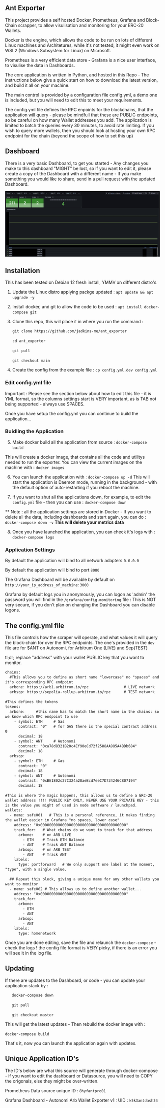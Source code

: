 ## Ant Exporter

This project provides a self hosted Docker, Prometheus, Grafana and Block-Chain scrapper, to allow visulisation and monitoring for your ERC-20 Wallets.

Docker is the engine, which allows the code to be run on lots of different Linux machines and Architetures, while it's not tested, it might even work on WSL2 (Windows Subsystem for Linux) on Microsoft.

Prometheus is a very efficient data store - Grafana is a nice user interface, to visulise the data in Dashboards.

The core application is written in Python, and hosted in this Repo - The instructions below give a quick start on how to download the latest version, and build it all on your machine.

The main control is provided by a configuration file config.yml, a demo one is included, but you will need to edit this to meet your requirements.

The config.yml file defines the RPC enpoints for the blockchains, that the application will query - please be mindfull that these are PUBLIC endpoints, so be careful on how many Wallet addresses you add.  The application is limited to batch the queries every 30 minutes, to avoid rate limiting.  If you wish to query more wallets, then you should look at hosting your own RPC endpoint for the chain (beyond the scope of how to set this up)

## Dashboard

There is a very basic Dashboard, to get you started - Any changes you make to this dashboard "MIGHT" be lost, so if you want to edit it, please create a copy of the Dashboard with a different name - If you make something you would like to share, send in a pull request with the updated Dashboard.

![screenshot](img/grafana1-k5k3antdash34.PNG)

## Installation

This has been tested on Debian 12 fresh install, YMMV on different distro's.

1) Update the Linux distro applying packge updated : `apt update && apt upgrade -y`

2) Install docker, and git to allow the code to be used : `apt install docker-compose git`

3) Clone this repo, this will place it in where you run the command :
   ```
   git clone https://github.com/jadkins-me/ant_exporter

   cd ant_exporter

   git pull

   git checkout main
   ```

4) Create the config from the example file : `cp config.yml.dev config.yml`

### Edit config.yml file

Important : Please see the section below about how to edit this file - it is YML format, so the columns settings start is VERY important, as is TAB not being supported - always use SPACES.

Once you have setup the config.yml you can continue to build the application...

### Buidling the Application

5) Make docker build all the application from source : `docker-compose build`

This will create a docker image, that contains all the code and utilitys needed to run the exporter.  You can view the current images on the machine with : `docker images`

6) You can launch the application with : `docker-compose up -d`  This will start the application is Daemon mode, running in the background - with the default option of auto-restarting if you reboot the machine.

7) If you want to shut all the applications down, for example, to edit the `config.yml` file - then you can use : `docker-compose down`

** Note : all the application settings are stored in Docker - If you want to delete all the data, including dashboards and start again, you can do : `docker-compose down -v`  **This will delete your metrics data**

8) Once you have launched the application, you can check it's logs with : `docker-compose logs`

### Application Settings

By default the application will bind to all network adapters `0.0.0.0`

By default the application will bind to port `8080`

The Grafana Dashboard will be available by default on `http://your_ip_address_of_machine:3000`

Grafana by default logs you in anonymously, you can logon as 'admin' the password you will find in the `/grafana/config.monitoring` file : This is NOT very secure, if you don't plan on changing the Dashboard you can disable logons.

## The config.yml file

This file controls how the scraper will operate, and what values it will query the block-chain for over the RPC endpoints.  The one's provided in the `dev` file are for $ANT on Autonomi, for Arbitrum One (LIVE) and Sep(TEST)

tl;dr; replace "address" with your wallet PUBLIC key that you want to monitor.

```
chains:
  #This allows you to define as short name "lowercase" no "spaces" and it's corresponding RPC endpoint
  arbone: https://arb1.arbitrum.io/rpc                # LIVE network
  arbsop: https://sepolia-rollup.arbitrum.io/rpc      # TEST network

#This defines the tokens
tokens:
  arbone:     #this name has to match the short name in the chains: so we know which RPC endpoint to use
    - symbol: ETH     # Gas
      contract: "0"   # for GAS there is the special contract address 0
      decimal: 18
    - symbol: ANT     # Autonomi
      contract: "0xa78d8321B20c4Ef90eCd72f2588AA985A4BDb684"
      decimal: 18 
  arbsop:
    - symbol: ETH     # Gas
      contract: "0"
      decimal: 18
    - symbol: ANT     # Autonomi
      contract: "0xBE1802c27C324a28aeBcd7eeC7D734246C807194"
      decimal: 18   

#This is where the magic happens, this allows us to define a ERC-20 wallet address !!!! PUBLIC KEY ONLY, NEVER USE YOUR PRIVATE KEY - this is the value you might of used in node software / launchpad.
wallets:
  - name: safe001   # This is a personal reference, it makes finding the wallet easier in Grafana "no spaces, lower case"
    address: "0x000000000000000000000000000000000000000"
    track_for:   # What chains do we want to track for that address
      arbone:    # on ARB LIVE
        - ETH    # Track ETH Balance
        - ANT    # Track ANT Balance
      arbsop:    # on ARB TEST
        - ANT    # Track ANT
    labels:
      type: portforward   # We only support one label at the moment, "type", with a single value.
  
  ## Repeat this block, giving a unique name for any other wallets you want to monitor
  - name: safe002 # This allows us to define another wallet...
    address: "0x000000000000000000000000000000000000000"
    track_for:
      arbone:
        - ETH
        - ANT
      arbsop:
        - ANT
    labels:
      type: homenetwork

```

Once you are done editing, save the file and relaunch the `docker-compose` - check the logs ! the config file format is VERY picky, if there is an error you will see it in the log file.

## Updating

If there are updates to the Dashboard, or code - you can update your application stack by :
```
   docker-compose down

   git pull

   git checkout master
```

This will get the latest updates - Then rebuild the docker image with :

`docker-compose build`

That's it, now you can launch the application again with updates.

## Unique Application ID's

The ID's below are what this source will generate through docker-compose - if you want to edit the dashboard or Datasource, you will need to COPY the origonals, else they might be over-written.

Prometheus Data source unique ID : `8hyfantpro01`

Grafana Dashboard - Autonomi Arb Wallet Exporter v1 : UID : `k5k3antdash34`
